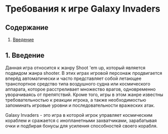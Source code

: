 # Требования к игре Galaxy Invaders
## Содержание
1. [Введение](#1.-введение)
## 1. Введение
Данная игра относится к жанру Shoot 'em up, который является подвидом жанра shooter.
В этих играх игровой персонаж продвигается вперёд автоматически и часто представляет собой 
летающее транспортное средство типа воздушного судна или космического аппарата, которое 
расстреливает множество врагов, одновременно уворачиваясь от препятствий. Кроме того, игры 
в этом жанре известны требовательностью к реакции игрока, а также необходимостью запоминать 
игровые уровни и последовательности вражеских атак.

Galaxy Invaders - это игра в которой игрок управляет космическим кораблем и сражается
с инопланетными захватчиками, зарабатывая очки и подбирая бонусы для усиления способностей
своего корабля.